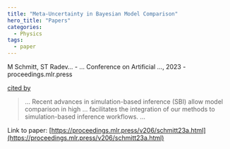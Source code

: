 ```yaml
---
title: "Meta-Uncertainty in Bayesian Model Comparison"
hero_title: "Papers"
categories:
  - Physics
tags:
  - paper
---
```

M Schmitt, ST Radev… - … Conference on Artificial …, 2023 - proceedings.mlr.press

[cited by](https://scholar.google.com/scholar?cites=18047987674139003356&as_sdt=5,44&sciodt=0,44&hl=en&num=20)

>… Recent advances in simulation-based inference (SBI) allow model comparison in high … facilitates the integration of our methods to simulation-based inference workflows. …

Link to paper: [https://proceedings.mlr.press/v206/schmitt23a.html](https://proceedings.mlr.press/v206/schmitt23a.html)
